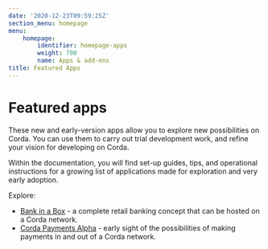 ```yaml
---
date: '2020-12-23T09:59:25Z'
section_menu: homepage
menu:
    homepage:
        identifier: homepage-apps
        weight: 700
        name: Apps & add-ons
title: Featured Apps
---
```


# Featured apps

These new and early-version apps allow you to explore new possibilities on Corda. You can use them to carry out trial development work, and refine your vision for developing on Corda.

Within the documentation, you will find set-up guides, tips, and operational instructions for a growing list of applications made for exploration and very early adoption.

Explore:

* [Bank in a Box](./bankinabox/getting-started) - a complete retail banking concept that can be hosted on a Corda network.
* [Corda Payments Alpha](./payments/payments-index) - early sight of the possibilities of making payments in and out of a Corda network.

